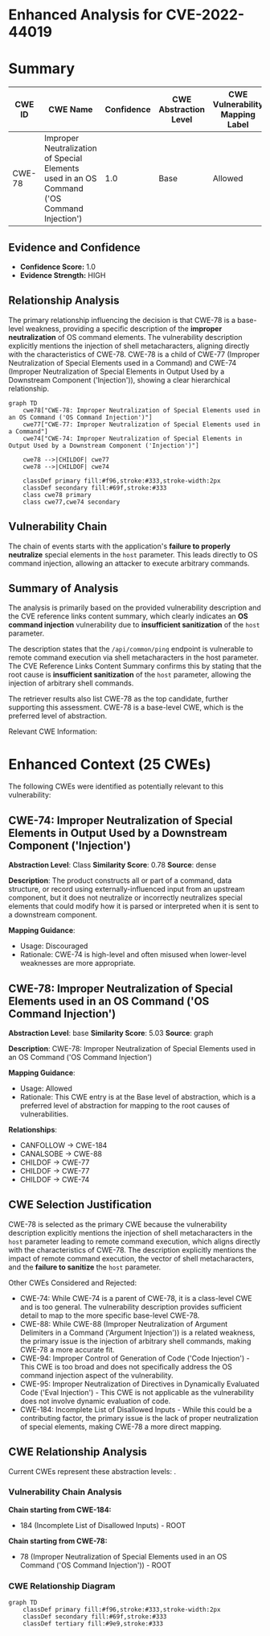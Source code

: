 # Enhanced Analysis for CVE-2022-44019

# Summary
| CWE ID | CWE Name | Confidence | CWE Abstraction Level | CWE Vulnerability Mapping Label | CWE-Vulnerability Mapping Notes |
|---|---|---|---|---|---|
| CWE-78 | Improper Neutralization of Special Elements used in an OS Command ('OS Command Injection') | 1.0 | Base | Allowed | Primary CWE |

## Evidence and Confidence

*   **Confidence Score:** 1.0
*   **Evidence Strength:** HIGH

## Relationship Analysis
The primary relationship influencing the decision is that CWE-78 is a base-level weakness, providing a specific description of the **improper neutralization** of OS command elements. The vulnerability description explicitly mentions the injection of shell metacharacters, aligning directly with the characteristics of CWE-78. CWE-78 is a child of CWE-77 (Improper Neutralization of Special Elements used in a Command) and CWE-74 (Improper Neutralization of Special Elements in Output Used by a Downstream Component ('Injection')), showing a clear hierarchical relationship.

```mermaid
graph TD
    cwe78["CWE-78: Improper Neutralization of Special Elements used in an OS Command ('OS Command Injection')"]
    cwe77["CWE-77: Improper Neutralization of Special Elements used in a Command"]
    cwe74["CWE-74: Improper Neutralization of Special Elements in Output Used by a Downstream Component ('Injection')"]
    
    cwe78 -->|CHILDOF| cwe77
    cwe78 -->|CHILDOF| cwe74
    
    classDef primary fill:#f96,stroke:#333,stroke-width:2px
    classDef secondary fill:#69f,stroke:#333
    class cwe78 primary
    class cwe77,cwe74 secondary
```

## Vulnerability Chain
The chain of events starts with the application's **failure to properly neutralize** special elements in the `host` parameter. This leads directly to OS command injection, allowing an attacker to execute arbitrary commands.

## Summary of Analysis
The analysis is primarily based on the provided vulnerability description and the CVE reference links content summary, which clearly indicates an **OS command injection** vulnerability due to **insufficient sanitization** of the `host` parameter.

The description states that the `/api/common/ping` endpoint is vulnerable to remote command execution via shell metacharacters in the host parameter. The CVE Reference Links Content Summary confirms this by stating that the root cause is **insufficient sanitization** of the `host` parameter, allowing the injection of arbitrary shell commands.

The retriever results also list CWE-78 as the top candidate, further supporting this assessment. CWE-78 is a base-level CWE, which is the preferred level of abstraction.

Relevant CWE Information:

# Enhanced Context (25 CWEs)
The following CWEs were identified as potentially relevant to this vulnerability:

## CWE-74: Improper Neutralization of Special Elements in Output Used by a Downstream Component ('Injection')
**Abstraction Level**: Class
**Similarity Score**: 0.78
**Source**: dense

**Description**:
The product constructs all or part of a command, data structure, or record using externally-influenced input from an upstream component, but it does not neutralize or incorrectly neutralizes special elements that could modify how it is parsed or interpreted when it is sent to a downstream component.

**Mapping Guidance**:
- Usage: Discouraged
- Rationale: CWE-74 is high-level and often misused when lower-level weaknesses are more appropriate.

## CWE-78: Improper Neutralization of Special Elements used in an OS Command ('OS Command Injection')
**Abstraction Level**: base
**Similarity Score**: 5.03
**Source**: graph

**Description**:
CWE-78: Improper Neutralization of Special Elements used in an OS Command ('OS Command Injection')

**Mapping Guidance**:
- Usage: Allowed
- Rationale: This CWE entry is at the Base level of abstraction, which is a preferred level of abstraction for mapping to the root causes of vulnerabilities.

**Relationships**:
- CANFOLLOW -> CWE-184
- CANALSOBE -> CWE-88
- CHILDOF -> CWE-77
- CHILDOF -> CWE-77
- CHILDOF -> CWE-74

## CWE Selection Justification
CWE-78 is selected as the primary CWE because the vulnerability description explicitly mentions the injection of shell metacharacters in the `host` parameter leading to remote command execution, which aligns directly with the characteristics of CWE-78. The description explicitly mentions the impact of remote command execution, the vector of shell metacharacters, and the **failure to sanitize** the `host` parameter.

Other CWEs Considered and Rejected:
- CWE-74: While CWE-74 is a parent of CWE-78, it is a class-level CWE and is too general. The vulnerability description provides sufficient detail to map to the more specific base-level CWE-78.
- CWE-88: While CWE-88 (Improper Neutralization of Argument Delimiters in a Command ('Argument Injection')) is a related weakness, the primary issue is the injection of arbitrary shell commands, making CWE-78 a more accurate fit.
- CWE-94: Improper Control of Generation of Code ('Code Injection') - This CWE is too broad and does not specifically address the OS command injection aspect of the vulnerability.
- CWE-95: Improper Neutralization of Directives in Dynamically Evaluated Code ('Eval Injection') - This CWE is not applicable as the vulnerability does not involve dynamic evaluation of code.
- CWE-184: Incomplete List of Disallowed Inputs - While this could be a contributing factor, the primary issue is the lack of proper neutralization of special elements, making CWE-78 a more direct mapping.


## CWE Relationship Analysis

Current CWEs represent these abstraction levels: .


### Vulnerability Chain Analysis

**Chain starting from CWE-184:**
- 184 (Incomplete List of Disallowed Inputs) - ROOT


**Chain starting from CWE-78:**
- 78 (Improper Neutralization of Special Elements used in an OS Command ('OS Command Injection')) - ROOT



### CWE Relationship Diagram

```mermaid
graph TD
    classDef primary fill:#f96,stroke:#333,stroke-width:2px
    classDef secondary fill:#69f,stroke:#333
    classDef tertiary fill:#9e9,stroke:#333
```
